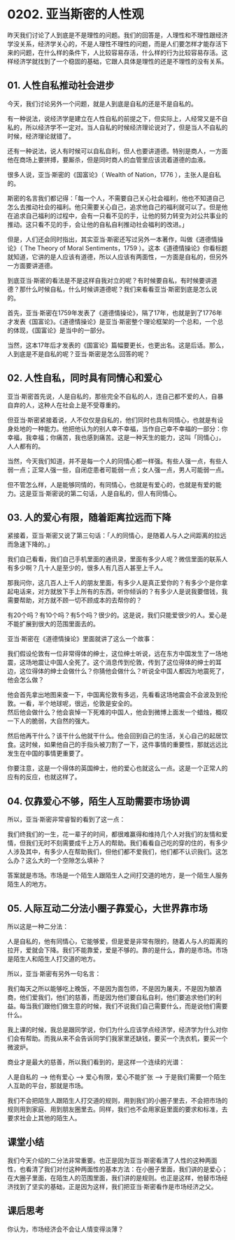 # 0202. 亚当斯密的人性观

昨天我们讨论了人到底是不是理性的问题。我们的回答是，人理性和不理性跟经济学没关系，经济学关心的，不是人理性不理性的问题，而是人们要怎样才能存活下来的问题，在什么样的条件下，人比较容易存活，什么样的行为比较容易存活。这样经济学就找到了一个稳固的基础，它跟人具体是理性的还是不理性的没有关系。

## 01. 人性自私推动社会进步

今天，我们讨论另外一个问题，就是人到底是自私的还是不是自私的。

有一种说法，说经济学是建立在人性自私的前提之下，但实际上，人经常又是不自私的，所以经济学不一定对。当人自私的时候经济理论说对了，但是当人不自私的时候，经济理论就错了。

还有一种说法，说人有时候可以自私自利，但人也要讲道德。特别是商人，一方面他在商场上要拼搏，要厮杀，但是同时商人的血管里应该流着道德的血液。

很多人说，亚当·斯密的《国富论》（&nbsp;Wealth of Nation，1776&nbsp;），主张人是自私的。

斯密的名言我们都记得：「每一个人，不需要自己关心社会福利，他也不知道自己怎么去推动社会的福利。他只需要关心自己，追求他自己的福利就可以了。但是他在追求自己福利的过程中，会有一只看不见的手，让他的努力转变为对公共事业的推动。这只看不见的手，会让他的自私自利推动社会福利的改进。」

但是，人们还会同时指出，其实亚当·斯密还写过另外一本著作，叫做《道德情操论》（&nbsp;The Theory of Moral Sentiments，1759&nbsp;）。这本《道德情操论》你看标题就知道，它讲的是人应该有道德，所以人应该有两面性，一方面是自私的，但另外一方面要讲道德。

到底亚当·斯密的看法是不是这样自我对立的呢？有时候要自私，有时候要讲道德？那什么时候自私，什么时候讲道德呢？我们来看看亚当·斯密到底是怎么说的。

首先，亚当·斯密在1759年发表了《道德情操论》，隔了17年，也就是到了1776年才发表《国富论》。《道德情操论》是亚当·斯密整个理论框架的一个总和，一个总的体现，《国富论》是当中的一部分。

当然，这本17年后才发表的《国富论》篇幅要更长，也更出名。这是后话。那么，人到底是不是自私的呢？亚当·斯密是怎么回答的呢？

## 02. 人性自私，同时具有同情心和爱心

亚当·斯密首先说，人是自私的，那些完全不自私的人，连自己都不爱的人，自暴自弃的人，这种人在社会上是不受尊重的。

但亚当·斯密紧接着说，人不仅仅是自私的，他们同时也具有同情心，也就是有设身处地的一种能力。他把他认为的别人幸不幸福，当作自己幸不幸福的一部分：你幸福，我幸福；你痛苦，我也感到痛苦。这是一种天生的能力，这叫「同情心」，人人都有的。

当然，今天我们知道，并不是每一个人的同情心都一样强。有些人强一点，有些人弱一点；正常人强一些，自闭症患者可能弱一点；女人强一点，男人可能弱一点。

但不管怎么样，人是能够同情的，有同情心，也就是有爱心的，也就是有爱的能力。这是亚当·斯密说的第二句话，人是自私的，但人有同情心。

## 03. 人的爱心有限，随着距离拉远而下降

 紧接着，亚当·斯密又说了第三句话：「人的同情心，是随着人与人之间距离的拉远而急速下降的。」

我们自己看看，我们自己手机里面的通讯录，里面有多少人呢？微信里面的联系人有多少啊？几十人是至少的，很多人有几百人甚至上千人。

那我问你，这几百人上千人的朋友里面，有多少人是真正爱你的？有多少个是你拿起电话来，对方就放下手上所有的东西，听你倾诉的？有多少人是说我要借钱，我需要帮助，对方就不顾一切不顾成本的去帮你的？

有20个吗？有10个吗？有5个吗？很少的。这是说，我们只能爱很少的人。爱心是不能扩展到很大的范围里面去的。

亚当·斯密在《道德情操论》里面就讲了这么一个故事：

我们假设伦敦有一位非常得体的绅士，这位绅士听说，远在东方中国发生了一场地震，这场地震让中国人全死了。这个消息传到伦敦，传到了这位得体的绅士的耳边，这位得体的绅士会做什么？你猜他会做什么？听说全中国人都因为地震死了，他会怎么做？

他会首先拿出地图来查一下，中国离伦敦有多远，先看看这场地震会不会波及到伦敦。一看，半个地球呢，很远，伦敦是安全的。<br>然后他会做什么？他会哀悼一下死难的中国人，他会到微博上面发一个蜡烛，概叹一下人的脆弱，大自然的强大。

然后他再干什么？该干什么他就干什么。他会回到自己的生活，关心自己的起居饮食。这时候，如果他自己的手指头被刀割了一下，这件事情的重要性，那就远远比发生在中国的事情更重要了。

你要注意，这是一个得体的英国绅士，他的爱心也就这么一点。这是一个正常人的应有的反应，也就这样了。

## 04. 仅靠爱心不够，陌生人互助需要市场协调

所以，亚当·斯密非常睿智的看到了这一点：

我们终我们的一生，花一辈子的时间，都很难赢得和维持几个人对我们的友情和爱情，但我们无时不刻需要成千上万人的帮助。我们看看自己吃的穿的住的，有多少人涉及其中，有多少人在帮助我们，但他们都不爱我们，他们都不认识我们。这怎么办？这么大的一个空隙怎么填补？

答案就是市场。市场是一个陌生人跟陌生人之间打交道的地方，是一个陌生人服务陌生人的地方。

## 05. 人际互动二分法小圈子靠爱心，大世界靠市场

所以这是一种二分法：

人是自私的，他有同情心，它能够爱，但是爱是非常有限的，随着人与人的距离的拉开，爱就会下降。我们不能靠爱，爱是不够的。靠的是什么，靠的是市场。市场是陌生人和陌生人打交道的地方。

所以，亚当·斯密有另外一句名言：

我们每天之所以能够吃上晚饭，不是因为面包师，不是因为屠夫，不是因为酿酒商，他们爱我们，他们的慈善，而是因为他们要自私自利，他们要追求他们的利益。每当我们跟他们做生意的时候，我们不说我们自己需要什么，而是说他们需要什么。

我上课的时候，我总是跟同学说，你们为什么应该学点经济学，经济学为什么对你们会有帮助。而我从来不会告诉同学们我家里还缺钱，要买一个洗衣机，要买一个微波炉。

商业才是最大的慈善，所以我们看到的，是这样一个连续的光谱：

人是自私的 —> 他有爱心 —> 爱心有限，爱心不能扩张 —> 于是我们需要一个陌生人互助的平台，那就是市场。

我们不会把陌生人跟陌生人打交道的规则，用到我们的小圈子里去，不会把市场的规则用到家庭、用到朋友圈里去。同样，我们也不会用家庭里面的要求和标准，去要求社会上其他的陌生人。

## 课堂小结

我们今天介绍的二分法非常重要。也正是因为亚当·斯密看清了人性的这种两面性，也看清了我们对付这种两面性的基本方法：在小圈子里面，我们讲的是爱心；在大圈子里面，在陌生人的范围里面，我们讲的是规则。也正是这样，他替市场经济找到了坚实的基础，正是因为这样，我们把亚当·斯密看作是市场经济之父。

## 课后思考

你认为，市场经济会不会让人情变得淡薄？